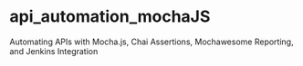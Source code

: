 # api_automation_mochaJS
Automating APIs with Mocha.js, Chai Assertions, Mochawesome Reporting, and Jenkins Integration

